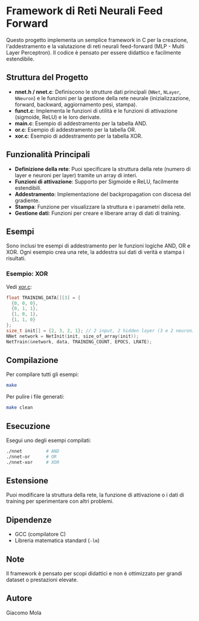 # Framework di Reti Neurali Feed Forward

Questo progetto implementa un semplice framework in C per la creazione, l'addestramento e la valutazione di reti neurali feed-forward (MLP - Multi Layer Perceptron). Il codice è pensato per essere didattico e facilmente estendibile.

## Struttura del Progetto

- **nnet.h / nnet.c**: Definiscono le strutture dati principali (`NNet`, `NLayer`, `NNeuron`) e le funzioni per la gestione della rete neurale (inizializzazione, forward, backward, aggiornamento pesi, stampa).
- **funct.c**: Implementa le funzioni di utilità e le funzioni di attivazione (sigmoide, ReLU) e le loro derivate.
- **main.c**: Esempio di addestramento per la tabella AND.
- **or.c**: Esempio di addestramento per la tabella OR.
- **xor.c**: Esempio di addestramento per la tabella XOR.

## Funzionalità Principali

- **Definizione della rete**: Puoi specificare la struttura della rete (numero di layer e neuroni per layer) tramite un array di interi.
- **Funzioni di attivazione**: Supporto per Sigmoide e ReLU, facilmente estendibili.
- **Addestramento**: Implementazione del backpropagation con discesa del gradiente.
- **Stampa**: Funzione per visualizzare la struttura e i parametri della rete.
- **Gestione dati**: Funzioni per creare e liberare array di dati di training.

## Esempi

Sono inclusi tre esempi di addestramento per le funzioni logiche AND, OR e XOR. Ogni esempio crea una rete, la addestra sui dati di verità e stampa i risultati.

### Esempio: XOR

Vedi [xor.c](xor.c):

```c
float TRAINING_DATA[][3] = {
  {0, 0, 0},
  {0, 1, 1},
  {1, 0, 1},
  {1, 1, 0}
};
size_t init[] = {2, 3, 2, 1}; // 2 input, 2 hidden layer (3 e 2 neuroni), 1 output
NNet network = NetInit(init, size_of_array(init));
NetTrain(&network, data, TRAINING_COUNT, EPOCS, LRATE);
```

## Compilazione

Per compilare tutti gli esempi:

```sh
make
```

Per pulire i file generati:

```sh
make clean
```

## Esecuzione

Esegui uno degli esempi compilati:

```sh
./nnet         # AND
./nnet-or      # OR
./nnet-xor     # XOR
```

## Estensione

Puoi modificare la struttura della rete, la funzione di attivazione o i dati di training per sperimentare con altri problemi.

## Dipendenze

- GCC (compilatore C)
- Libreria matematica standard (`-lm`)

## Note

Il framework è pensato per scopi didattici e non è ottimizzato per grandi dataset o prestazioni elevate.

## Autore

Giacomo Mola 
